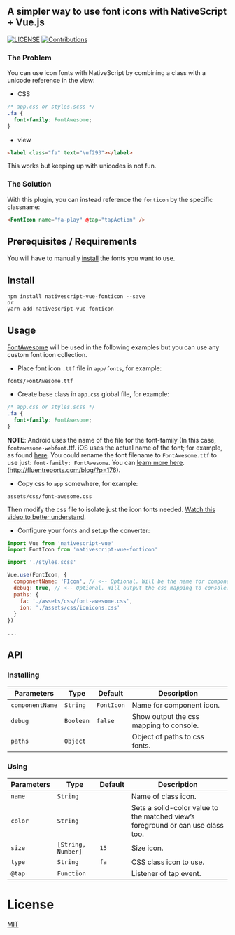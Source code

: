 ## A simpler way to use font icons with NativeScript + Vue.js

[![LICENSE](https://img.shields.io/github/license/emiliogrv/nativescript-vue-fonticon.svg)](https://github.com/emiliogrv/nativescript-vue-fonticon/blob/master/LICENSE.md)
[![Contributions](https://img.shields.io/badge/contributions-welcome-brightgreen.svg?style=flat)](https://github.com/emiliogrv/nativescript-vue-fonticon/issues)

### The Problem

You can use icon fonts with NativeScript by combining a class with a unicode reference in the view:

- CSS

```css
/* app.css or styles.scss */
.fa {
  font-family: FontAwesome;
}
```

- view

```html
<label class="fa" text="\uf293"></label>
```

This works but keeping up with unicodes is not fun.

### The Solution

With this plugin, you can instead reference the `fonticon` by the specific classname:

```html
<FontIcon name="fa-play" @tap="tapAction" />
```

## Prerequisites / Requirements

You will have to manually [install](https://docs.nativescript.org/ui/styling#using-fonts) the fonts you want to use.

## Install

```
npm install nativescript-vue-fonticon --save
or
yarn add nativescript-vue-fonticon
```

## Usage

[FontAwesome](https://fortawesome.github.io/Font-Awesome/) will be used in the following examples but you can use any custom font icon collection.

- Place font icon `.ttf` file in `app/fonts`, for example:

```
fonts/FontAwesome.ttf
```

- Create base class in `app.css` global file, for example:

```css
/* app.css or styles.scss */
.fa {
  font-family: FontAwesome;
}
```

**NOTE**: Android uses the name of the file for the font-family (In this case, `fontawesome-webfont`.ttf. iOS uses the actual name of the font; for example, as found [here](https://github.com/FortAwesome/Font-Awesome/blob/master/css/font-awesome.css#L8). You could rename the font filename to `FontAwesome.ttf` to use just: `font-family: FontAwesome`. You can [learn more here](http://fluentreports.com/blog/?p=176).(http://fluentreports.com/blog/?p=176).

- Copy css to `app` somewhere, for example:

```
assets/css/font-awesome.css
```

Then modify the css file to isolate just the icon fonts needed. [Watch this video to better understand](https://www.youtube.com/watch?v=qb2sk0XXQDw).

- Configure your fonts and setup the converter:

```js
import Vue from 'nativescript-vue'
import FontIcon from 'nativescript-vue-fonticon'

import './styles.scss'

Vue.use(FontIcon, {
  componentName: 'FIcon', // <-- Optional. Will be the name for component icon.
  debug: true, // <-- Optional. Will output the css mapping to console.
  paths: {
    fa: './assets/css/font-awesome.css',
    ion: './assets/css/ionicons.css'
  }
})

...
```

## API

### Installing

| Parameters      | Type      | Default    | Description                             |
| --------------- | --------- | ---------- | --------------------------------------- |
| `componentName` | `String`  | `FontIcon` | Name for component icon.                |
| `debug`         | `Boolean` | `false`    | Show output the css mapping to console. |
| `paths`         | `Object`  |            | Object of paths to css fonts.           |

### Using

| Parameters | Type               | Default | Description                                                                     |
| ---------- | ------------------ | ------- | ------------------------------------------------------------------------------- |
| `name`     | `String`           |         | Name of class icon.                                                             |
| `color`    | `String`           |         | Sets a solid-color value to the matched view’s foreground or can use class too. |
| `size`     | `[String, Number]` | `15`    | Size icon.                                                                      |
| `type`     | `String`           | `fa`    | CSS class icon to use.                                                          |
| `@tap`     | `Function`         |         | Listener of tap event.                                                          |

# License

[MIT](https://github.com/emiliogrv/nativescript-vue-fonticon/blob/master/LICENSE.md)
